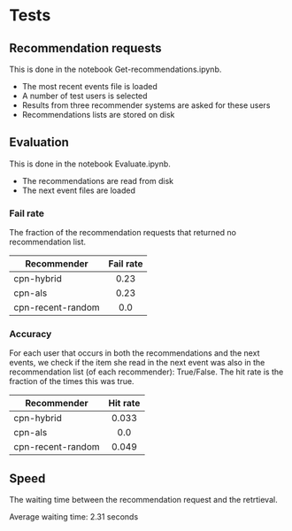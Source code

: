 # Tests

## Recommendation requests

This is done in the notebook Get-recommendations.ipynb.

* The most recent events file is loaded
* A number of test users is selected
* Results from three recommender systems are asked for these users
* Recommendations lists are stored on disk



## Evaluation

This is done in the notebook Evaluate.ipynb.

* The recommendations are read from disk
* The next event files are loaded


### Fail rate

The fraction of the recommendation requests that returned no recommendation list.



| Recommender        | Fail rate            |
| ------------- |:-------------:|
| cpn-hybrid     | 0.23  |
| cpn-als      | 0.23      |
| cpn-recent-random | 0.0     |


### Accuracy

For each user that occurs in both the recommendations and the next events, we check if the item she read in the next event was also in the recommendation list (of each recommender): True/False.  The hit rate is the fraction of the times this was true.



| Recommender        | Hit rate            |
| ------------- |:-------------:|
| cpn-hybrid     | 0.033  |
| cpn-als      | 0.0      |
| cpn-recent-random | 0.049     |




## Speed

The waiting time between the recommendation request and the retrtieval.

Average waiting time: 2.31 seconds

